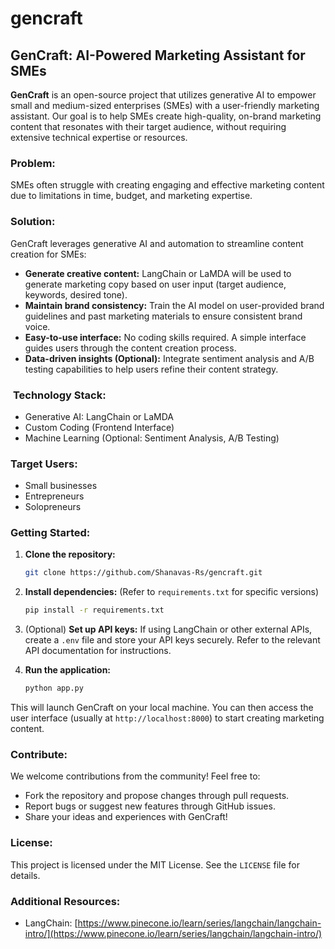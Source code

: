 # gencraft
## GenCraft: AI-Powered Marketing Assistant for SMEs

**GenCraft** is an open-source project that utilizes generative AI to empower small and medium-sized enterprises (SMEs) with a user-friendly marketing assistant.  Our goal is to help SMEs create high-quality, on-brand marketing content that resonates with their target audience, without requiring extensive technical expertise or resources.

###   **Problem:**

SMEs often struggle with creating engaging and effective marketing content due to limitations in time, budget, and marketing expertise.

###   **Solution:**

GenCraft leverages generative AI and automation to streamline content creation for SMEs:

* **Generate creative content:** LangChain or LaMDA will be used to generate marketing copy based on user input (target audience, keywords, desired tone). 
* **Maintain brand consistency:** Train the AI model on user-provided brand guidelines and past marketing materials to ensure consistent brand voice. 
* **Easy-to-use interface:** No coding skills required. A simple interface guides users through the content creation process.
* **Data-driven insights (Optional):** Integrate sentiment analysis and A/B testing capabilities to help users refine their content strategy.

### ️  **Technology Stack:**

* Generative AI: LangChain or LaMDA
* Custom Coding (Frontend Interface)
* Machine Learning (Optional: Sentiment Analysis, A/B Testing)

###   **Target Users:**

* Small businesses
* Entrepreneurs
* Solopreneurs

###   **Getting Started:**

1. **Clone the repository:**

   ```bash
   git clone https://github.com/Shanavas-Rs/gencraft.git
   ```

2. **Install dependencies:** (Refer to `requirements.txt` for specific versions)

   ```bash
   pip install -r requirements.txt
   ```

3. (Optional) **Set up API keys:** If using LangChain or other external APIs, create a `.env` file and store your API keys securely. Refer to the relevant API documentation for instructions.

4. **Run the application:**

   ```bash
   python app.py
   ```

This will launch GenCraft on your local machine. You can then access the user interface (usually at `http://localhost:8000`) to start creating marketing content.

###   **Contribute:**

We welcome contributions from the community!  Feel free to:

* Fork the repository and propose changes through pull requests.
* Report bugs or suggest new features through GitHub issues.
* Share your ideas and experiences with GenCraft!

###   **License:**

This project is licensed under the MIT License.  See the `LICENSE` file for details.

###   **Additional Resources:**

* LangChain: [https://www.pinecone.io/learn/series/langchain/langchain-intro/](https://www.pinecone.io/learn/series/langchain/langchain-intro/)

